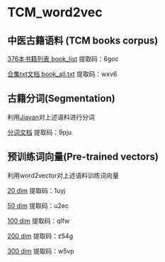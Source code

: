 # TCM_word2vec

## 中医古籍语料 (TCM books corpus)

[376本书籍列表 book_list](https://pan.baidu.com/s/1dtcQ8Pg2Wjx3lWJO3YdMhg) 
 提取码：6goc

[合集txt文档 book_all.txt](https://pan.baidu.com/s/1szeRGsYNl4YyJ8sVeSoxaw 
)   提取码：wxv6


## 古籍分词(Segmentation)
利用[Jiayan](https://github.com/jiaeyan/Jiayan)对上述语料进行分词  

[分词文档](https://pan.baidu.com/s/1EUAWDXsx8upbwtDCKVcnxQ 
)  提取码：9pju

## 预训练词向量(Pre-trained vectors)
利用word2vector对上述语料训练词向量

[20 dim](https://pan.baidu.com/s/1HAdXz8WMFfG788Eu131-mg 
) 提取码：1uyj

[50 dim](https://pan.baidu.com/s/1G32yNTr8MX0sO2G-zlU7Yg 
) 提取码：u2ec

[100 dim](https://pan.baidu.com/s/1NqfLSzXyF6SCaAoMSho5_w 
) 提取码：qlfw

[200 dim](https://pan.baidu.com/s/1LN8PbKB4DjRytdpjSIZ2IA 
) 提取码：z54g

[300 dim](https://pan.baidu.com/s/1RB9B3BRxk1YOF98BNqQH9w 
) 提取码：w5vp

